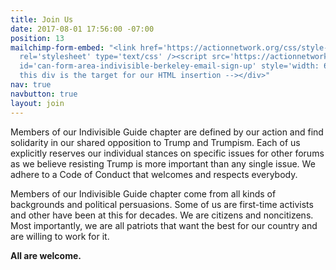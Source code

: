 ```yaml
---
title: Join Us
date: 2017-08-01 17:56:00 -07:00
position: 13
mailchimp-form-embed: "<link href='https://actionnetwork.org/css/style-embed.css'
  rel='stylesheet' type='text/css' /><script src='https://actionnetwork.org/widgets/v2/form/indivisible-berkeley-email-sign-up?format=js&source=widget&style=full'></script><div
  id='can-form-area-indivisible-berkeley-email-sign-up' style='width: 650px'><!--
  this div is the target for our HTML insertion --></div>"
nav: true
navbutton: true
layout: join
---
```


Members of our Indivisible Guide chapter are defined by our action and find solidarity in our shared opposition to Trump and Trumpism. Each of us explicitly reserves our individual stances on specific issues for other forums as we believe resisting Trump is more important than any single issue. We adhere to a Code of Conduct that welcomes and respects everybody.

Members of our Indivisible Guide chapter come from all kinds of backgrounds and political persuasions. Some of us are first-time activists and other have been at this for decades. We are citizens and noncitizens. Most importantly, we are all patriots that want the best for our country and are willing to work for it.

**All are welcome.**

